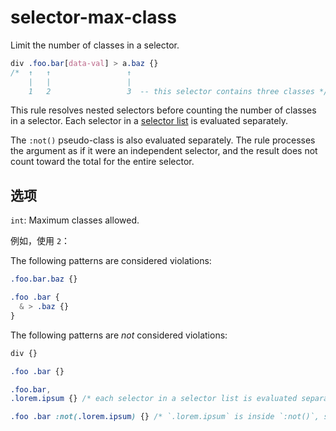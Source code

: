 # selector-max-class

Limit the number of classes in a selector.

```css
div .foo.bar[data-val] > a.baz {}
/*  ↑   ↑                 ↑
    |   |                 |
    1   2                 3  -- this selector contains three classes */
```

This rule resolves nested selectors before counting the number of classes in a selector. Each selector in a [selector list](https://www.w3.org/TR/selectors4/#selector-list) is evaluated separately.

The `:not()` pseudo-class is also evaluated separately. The rule processes the argument as if it were an independent selector, and the result does not count toward the total for the entire selector.

## 选项

`int`: Maximum classes allowed.

例如，使用 `2`：

The following patterns are considered violations:

```css
.foo.bar.baz {}
```

```css
.foo .bar {
  & > .baz {}
}
```

The following patterns are *not* considered violations:

```css
div {}
```

```css
.foo .bar {}
```

```css
.foo.bar,
.lorem.ipsum {} /* each selector in a selector list is evaluated separately */
```

```css
.foo .bar :not(.lorem.ipsum) {} /* `.lorem.ipsum` is inside `:not()`, so it is evaluated separately */
```
